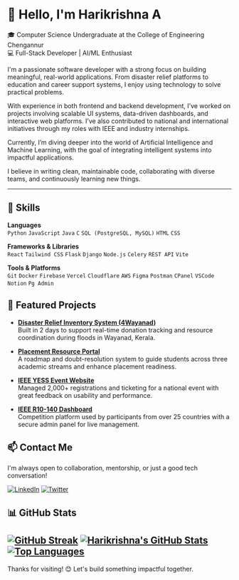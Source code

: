 # 👋 Hello, I'm Harikrishna A

🎓 Computer Science Undergraduate at the College of Engineering Chengannur  
💻 Full-Stack Developer | AI/ML Enthusiast

I'm a passionate software developer with a strong focus on building meaningful, real-world applications. From disaster relief platforms to education and career support systems, I enjoy using technology to solve practical problems.  

With experience in both frontend and backend development, I’ve worked on projects involving scalable UI systems, data-driven dashboards, and interactive web platforms. I’ve also contributed to national and international initiatives through my roles with IEEE and industry internships.

Currently, I’m diving deeper into the world of Artificial Intelligence and Machine Learning, with the goal of integrating intelligent systems into impactful applications.

I believe in writing clean, maintainable code, collaborating with diverse teams, and continuously learning new things.

---

## 🚀 Skills

**Languages**  
`Python` `JavaScript` `Java` `C` `SQL (PostgreSQL, MySQL)` `HTML` `CSS`

**Frameworks & Libraries**  
`React` `Tailwind CSS` `Flask` `Django` `Node.js` `Celery` `REST API` `Vite`

**Tools & Platforms**  
`Git` `Docker` `Firebase` `Vercel` `Cloudflare` `AWS` `Figma` `Postman` `CPanel` `VSCode` `Notion` `Pg Admin`




## 🧩 Featured Projects

- **[Disaster Relief Inventory System (4Wayanad)](https://4wayanad.cecieee.org/)**  
  Built in 2 days to support real-time donation tracking and resource coordination during floods in Wayanad, Kerala.

- **[Placement Resource Portal](https://github.com/GLITCH-hash01/Placement-Resource-Portal)**  
  A roadmap and doubt-resolution system to guide students across three academic streams and enhance placement readiness.

- **[IEEE YESS Event Website](https://github.com/ieeelink/yess24)**  
  Managed 2,000+ registrations and ticketing for a national event with great feedback on usability and performance.

- **[IEEE R10-140 Dashboard](https://140.ieeer10.org)**  
  Competition platform used by participants from over 25 countries with a secure admin panel for live management.


## 📫 Contact Me

I'm always open to collaboration, mentorship, or just a good tech conversation!

[![LinkedIn](https://img.shields.io/badge/-LinkedIn-blue?style=flat-square&logo=linkedin&logoColor=white)](https://www.linkedin.com/in/harikrishna-a-)  [![Twitter](https://img.shields.io/badge/-Twitter-blue?style=flat-square&logo=twitter&logoColor=white)](https://twitter.com/Harikri36485230)



## 📊 GitHub Stats

[![GitHub Streak](https://streak-stats.demolab.com?user=GLITCH-hash01&theme=dark&hide_border=true)](https://git.io/streak-stats) [![Harikrishna's GitHub Stats](https://github-readme-stats.vercel.app/api?username=GLITCH-hash01&show_icons=true&hide_border=true&rank_icon=github&theme=dark)](https://github.com/anuraghazra/github-readme-stats)  [![Top Languages](https://github-readme-stats.vercel.app/api/top-langs/?username=GLITCH-hash01&layout=compact&theme=dark&hide_border=true)](https://github.com/anuraghazra/github-readme-stats)
---

Thanks for visiting! 😊 Let's build something impactful together.
